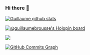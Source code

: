 ### Hi there 👋

<!--
**GuillaumeBrousse/guillaumebrousse** is a ✨ _special_ ✨ repository because its `README.md` (this file) appears on your GitHub profile.

Here are some ideas to get you started:

- 🔭 I’m currently working on ...
- 🌱 I’m currently learning ...
- 👯 I’m looking to collaborate on ...
- 🤔 I’m looking for help with ...
- 💬 Ask me about ...
- 📫 How to reach me: ...
- 😄 Pronouns: ...
- ⚡ Fun fact: ...
-->

[![Guillaume github stats](https://github-readme-stats.vercel.app/api?username=guillaumebrousse&count_private=true&show_icons=true&include_all_commits=true&theme=dracula)](https://github.com/sebmaz93/github-readme-stats)

<!-- [![Top coding languages](https://github-readme-stats.vercel.app/api/top-langs/?username=guillaumebrousse&layout=compact)](https://github.com/anuraghazra/github-readme-stats)
 -->

[![@guillaumebrousse's Holopin board](https://holopin.me/guillaumebrousse)](https://holopin.io/@guillaumebrousse)

<a href="http://www.github.com/guillaumeBrousse"><img src="https://github-readme-streak-stats.herokuapp.com/?user=guillaumeBrousse&stroke=ffffff&background=1c1917&ring=0891b2&fire=0891b2&currStreakNum=ffffff&currStreakLabel=0891b2&sideNums=ffffff&sideLabels=ffffff&dates=ffffff&hide_border=true" /></a>

<a href="http://www.github.com/guillaumeBrousse"><img src="https://github-readme-activity-graph.cyclic.app/graph?username=guillaumeBrousse&bg_color=1c1917&color=ffffff&line=0891b2&point=ffffff&area_color=1c1917&area=true&hide_border=true&custom_title=GitHub%20Commits%20Graph" alt="GitHub Commits Graph" /></a>
